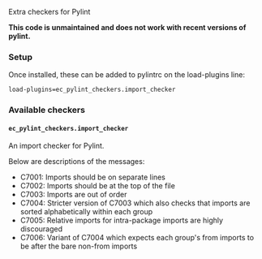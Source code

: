 Extra checkers for Pylint

**This code is unmaintained and does not work with recent versions of pylint.**

### Setup

Once installed, these can be added to pylintrc on the load-plugins line:

    load-plugins=ec_pylint_checkers.import_checker

### Available checkers

#### `ec_pylint_checkers.import_checker`

An import checker for Pylint.

Below are descriptions of the messages:

- C7001: Imports should be on separate lines
- C7002: Imports should be at the top of the file
- C7003: Imports are out of order
- C7004: Stricter version of C7003 which also checks that imports are sorted
    alphabetically within each group
- C7005: Relative imports for intra-package imports are highly discouraged
- C7006: Variant of C7004 which expects each group's from imports to be after
    the bare non-from imports
